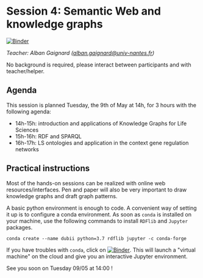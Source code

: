 # Session 4: Semantic Web and knowledge graphs
[![Binder](https://mybinder.org/badge_logo.svg)](https://mybinder.org/v2/gh/DU-Bii/module-6-Integrative-Bioinformatics/master?filepath=2020%2Fsession4)

*Teacher: Alban Gaignard (alban.gaignard@univ-nantes.fr)*

No background is required, please interact between participants and with teacher/helper. 

## Agenda
This session is planned Tuesday, the 9th of May at 14h, for 3 hours with the following agenda: 
 - 14h-15h: introduction and applications of Knowledge Graphs for Life Sciences  
 - 15h-16h: RDF and SPARQL 
 - 16h-17h: LS ontologies and application in the context gene regulation networks

## Practical instructions 
Most of the hands-on sessions can be realized with online web resources/interfaces. 
Pen and paper will also be very important to draw knowledge graphs and draft graph patterns.   

A basic python environment is enough to code. A convenient way of setting it up is to configure a conda environment. 
As soon as `conda` is installed on your machine, use the following commands to install `RDFlib` and `Jupyter` packages. 
```
conda create --name dubii python=3.7 rdflib jupyter -c conda-forge
```

If you have troubles with `conda`, click on [![Binder](https://mybinder.org/badge_logo.svg)](https://mybinder.org/v2/gh/DU-Bii/module-6-Integrative-Bioinformatics/master?filepath=2020%2Fsession4). This will launch a "virtual machine" on the cloud and give you an interactive Jupyter environment. 

See you soon on Tuesday 09/05 at 14:00 ! 
